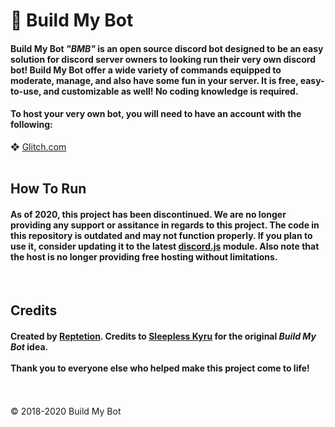 <h1><b>🤖 Build My Bot</b></h2>

<h4>Build My Bot <i>"BMB"</i> is an open source discord bot designed to be an easy solution for discord server owners to looking run their very own discord bot! Build My Bot offer a wide variety of commands equipped to moderate, manage, and also have some fun in your server. It is free, easy-to-use, and customizable as well! No coding knowledge is required.</h4>

<h4>To host your very own bot, you will need to have an account with the following:</h4>
❖ <a href="https://glitch.com/">Glitch.com</a><br><br>

<h2>How To Run</h2>

<h4>As of 2020, this project has been discontinued. We are no longer providing any support or assitance in regards to this project. 
The code in this repository is outdated and may not function properly. If you plan to use it, consider updating it to the latest 
<a href="https://discord.js.org/">discord.js</a> module. Also note that the host is no longer providing free hosting without limitations.</h4><br>

<h2>Credits</h2>
<h4>Created by <a href="https://github.com/reptetion">Reptetion</a>. Credits to <a href="https://github.com/sleeplesskyru">Sleepless Kyru</a>
for the original <i>Build My Bot</i> idea.<br><br> Thank you to everyone else who helped make this project come to life!</h4><br><br>

<footer>© 2018-2020 Build My Bot</footer>


